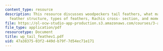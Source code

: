 ```yaml
---
content_type: resource
description: This resource discusses woodpeckers tail feathers, what makes them special,
  feather structure, types of feathers, Rachis cross- section, and moment of inertia.
file: https://ol-ocw-studio-app-production.s3.amazonaws.com/courses/3-a26-freshman-seminar-the-nature-of-engineering-fall-2005/47a3837503f2449db79f7d54ec71e171_wp_tail_feathev1.pdf
file_type: application/pdf
resourcetype: Document
title: wp_tail_feathev1.pdf
uid: 47a38375-03f2-449d-b79f-7d54ec71e171
---
```

